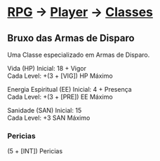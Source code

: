 # [RPG](../../RPG.md) -> [Player](../Player.md) -> [Classes](./Classes.md)

## Bruxo das Armas de Disparo

Uma Classe especializado em Armas de Disparo.

Vida (HP) Inicial: 18 + Vigor  
Cada Level: +(3 + [VIG]) HP Máximo

Energia Espiritual (EE) Inicial: 4 + Presença  
Cada Level: +(3 + [PRE]) EE Máximo

Sanidade (SAN) Inicial: 15  
Cada Level: +3 SAN Máximo

### Pericias

(5 + [INT]) Pericias
